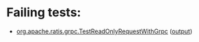 # Failing tests: 

 * [org.apache.ratis.grpc.TestReadOnlyRequestWithGrpc](ratis-test/org.apache.ratis.grpc.TestReadOnlyRequestWithGrpc.txt) ([output](ratis-test/org.apache.ratis.grpc.TestReadOnlyRequestWithGrpc-output.txt))
